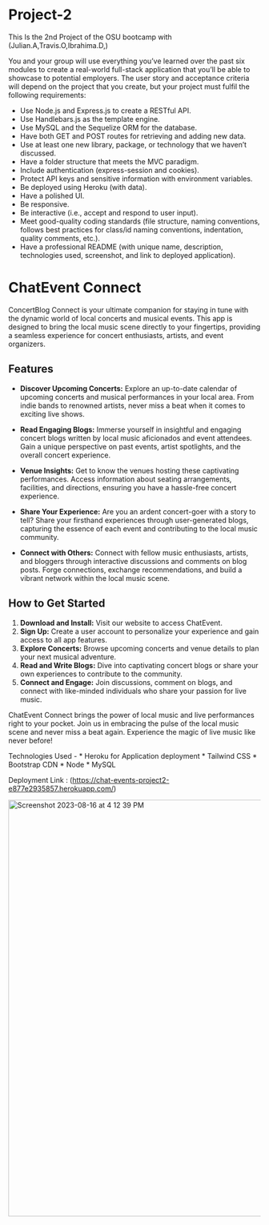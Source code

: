 # Project-2
This Is the 2nd Project of the OSU bootcamp with (Julian.A,Travis.O,Ibrahima.D,)

You and your group will use everything you’ve learned over the past six modules to create a real-world full-stack application that you’ll be able to showcase to potential employers. The user story and acceptance criteria will depend on the project that you create, but your project must fulfil the following requirements:
* Use Node.js and Express.js to create a RESTful API.
* Use Handlebars.js as the template engine.
* Use MySQL and the Sequelize ORM for the database.
* Have both GET and POST routes for retrieving and adding new data.
* Use at least one new library, package, or technology that we haven’t discussed.
* Have a folder structure that meets the MVC paradigm.
* Include authentication (express-session and cookies).
* Protect API keys and sensitive information with environment variables.
* Be deployed using Heroku (with data).
* Have a polished UI.
* Be responsive.
* Be interactive (i.e., accept and respond to user input).
* Meet good-quality coding standards (file structure, naming conventions, follows best practices for class/id naming conventions, indentation, quality comments, etc.).
* Have a professional README (with unique name, description, technologies used, screenshot, and link to deployed application).

# ChatEvent Connect

ConcertBlog Connect is your ultimate companion for staying in tune with the dynamic world of local concerts and musical events. This app is designed to bring the local music scene directly to your fingertips, providing a seamless experience for concert enthusiasts, artists, and event organizers. 

## Features

- **Discover Upcoming Concerts:** Explore an up-to-date calendar of upcoming concerts and musical performances in your local area. From indie bands to renowned artists, never miss a beat when it comes to exciting live shows.

- **Read Engaging Blogs:** Immerse yourself in insightful and engaging concert blogs written by local music aficionados and event attendees. Gain a unique perspective on past events, artist spotlights, and the overall concert experience.

- **Venue Insights:** Get to know the venues hosting these captivating performances. Access information about seating arrangements, facilities, and directions, ensuring you have a hassle-free concert experience.

- **Share Your Experience:** Are you an ardent concert-goer with a story to tell? Share your firsthand experiences through user-generated blogs, capturing the essence of each event and contributing to the local music community.

- **Connect with Others:** Connect with fellow music enthusiasts, artists, and bloggers through interactive discussions and comments on blog posts. Forge connections, exchange recommendations, and build a vibrant network within the local music scene.

## How to Get Started

1. **Download and Install:** Visit our website to access ChatEvent.
2. **Sign Up:** Create a user account to personalize your experience and gain access to all app features.
3. **Explore Concerts:** Browse upcoming concerts and venue details to plan your next musical adventure.
4. **Read and Write Blogs:** Dive into captivating concert blogs or share your own experiences to contribute to the community.
5. **Connect and Engage:** Join discussions, comment on blogs, and connect with like-minded individuals who share your passion for live music.

ChatEvent Connect brings the power of local music and live performances right to your pocket. Join us in embracing the pulse of the local music scene and never miss a beat again. Experience the magic of live music like never before!


Technologies Used -
    * Heroku for Application deployment 
    * Tailwind CSS
    * Bootstrap CDN
    * Node
    * MySQL


Deployment Link : (https://chat-events-project2-e877e2935857.herokuapp.com/)


<img width="832" alt="Screenshot 2023-08-16 at 4 12 39 PM" src="https://github.com/Julianjaguilar/Project-2/assets/127900035/06663195-e439-49aa-911d-125fad7e8180">

